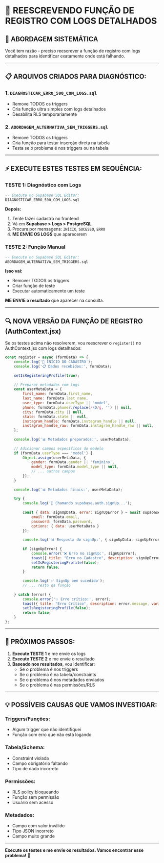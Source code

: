 # 🔧 REESCREVENDO FUNÇÃO DE REGISTRO COM LOGS DETALHADOS

## **🎯 ABORDAGEM SISTEMÁTICA**

Você tem razão - preciso reescrever a função de registro com logs detalhados para identificar exatamente onde está falhando.

---

## **📋 ARQUIVOS CRIADOS PARA DIAGNÓSTICO:**

### **1. `DIAGNOSTICAR_ERRO_500_COM_LOGS.sql`**
- Remove TODOS os triggers
- Cria função ultra simples com logs detalhados
- Desabilita RLS temporariamente

### **2. `ABORDAGEM_ALTERNATIVA_SEM_TRIGGERS.sql`**
- Remove TODOS os triggers
- Cria função para testar inserção direta na tabela
- Testa se o problema é nos triggers ou na tabela

---

## **⚡ EXECUTE ESTES TESTES EM SEQUÊNCIA:**

### **TESTE 1: Diagnóstico com Logs**
```sql
-- Execute no Supabase SQL Editor:
DIAGNOSTICAR_ERRO_500_COM_LOGS.sql
```

**Depois:**
1. Tente fazer cadastro no frontend
2. Vá em **Supabase > Logs > PostgreSQL** 
3. Procure por mensagens: `INÍCIO`, `SUCESSO`, `ERRO`
4. **ME ENVIE OS LOGS** que aparecerem

### **TESTE 2: Função Manual**
```sql
-- Execute no Supabase SQL Editor:
ABORDAGEM_ALTERNATIVA_SEM_TRIGGERS.sql
```

**Isso vai:**
- Remover TODOS os triggers
- Criar função de teste
- Executar automaticamente um teste

**ME ENVIE o resultado** que aparecer na consulta.

---

## **🔍 NOVA VERSÃO DA FUNÇÃO DE REGISTRO (AuthContext.jsx)**

Se os testes acima não resolverem, vou reescrever o `register()` no AuthContext.jsx com logs detalhados:

```javascript
const register = async (formData) => {
    console.log('🚀 INÍCIO DO CADASTRO');
    console.log('📋 Dados recebidos:', formData);
    
    setIsRegisteringProfile(true);
    
    // Preparar metadados com logs
    const userMetaData = {
        first_name: formData.first_name,
        last_name: formData.last_name,
        user_type: formData.userType || 'model',
        phone: formData.phone?.replace(/\D/g, '') || null,
        city: formData.city || null,
        state: formData.state || null,
        instagram_handle: formData.instagram_handle || null,
        instagram_handle_raw: formData.instagram_handle_raw || null,
    };
    
    console.log('📊 Metadados preparados:', userMetaData);
    
    // Adicionar campos específicos do modelo
    if (formData.userType === 'model') {
        Object.assign(userMetaData, {
            gender: formData.gender || 'feminino',
            model_type: formData.model_type || null,
            // ... outros campos
        });
    }
    
    console.log('📊 Metadados finais:', userMetaData);
    
    try {
        console.log('🔐 Chamando supabase.auth.signUp...');
        
        const { data: signUpData, error: signUpError } = await supabase.auth.signUp({
            email: formData.email,
            password: formData.password,
            options: { data: userMetaData }
        });
        
        console.log('📊 Resposta do signUp:', { signUpData, signUpError });
        
        if (signUpError) {
            console.error('❌ Erro no signUp:', signUpError);
            toast({ title: "Erro no Cadastro", description: signUpError.message, variant: "destructive" });
            setIsRegisteringProfile(false);
            return false;
        }
        
        console.log('✅ SignUp bem sucedido');
        // ... resto da função
        
    } catch (error) {
        console.error('💥 Erro crítico:', error);
        toast({ title: "Erro Crítico", description: error.message, variant: "destructive" });
        setIsRegisteringProfile(false);
        return false;
    }
};
```

---

## **🎯 PRÓXIMOS PASSOS:**

1. **Execute TESTE 1** e me envie os logs
2. **Execute TESTE 2** e me envie o resultado
3. **Baseado nos resultados**, vou identificar:
   - Se o problema é nos triggers
   - Se o problema é na tabela/constraints
   - Se o problema é nos metadados enviados
   - Se o problema é nas permissões/RLS

---

## **💡 POSSÍVEIS CAUSAS QUE VAMOS INVESTIGAR:**

### **Triggers/Funções:**
- Algum trigger que não identifiquei
- Função com erro que não está logando

### **Tabela/Schema:**
- Constraint violada 
- Campo obrigatório faltando
- Tipo de dado incorreto

### **Permissões:**
- RLS policy bloqueando
- Função sem permissão
- Usuário sem acesso

### **Metadados:**
- Campo com valor inválido
- Tipo JSON incorreto
- Campo muito grande

---

**Execute os testes e me envie os resultados. Vamos encontrar esse problema!** 🎯 